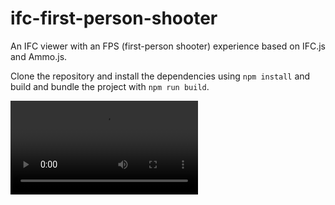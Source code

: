 # ifc-first-person-shooter
An IFC viewer with an FPS (first-person shooter) experience based on IFC.js and Ammo.js.

Clone the repository and install the dependencies using `npm install` and build and bundle the project with `npm run build`. 

 
![](https://github.com/Ibrahim5aad/ifc-first-person-shooter/blob/main/demo/demo.mp4)
